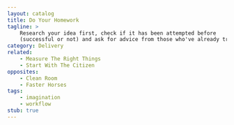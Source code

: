 ```yaml
---
layout: catalog
title: Do Your Homework
tagline: >
    Research your idea first, check if it has been attempted before
    (successful or not) and ask for advice from those who've already tried.
category: Delivery
related:
    - Measure The Right Things
    - Start With The Citizen
opposites:
    - Clean Room
    - Faster Horses
tags:
    - imagination
    - workflow
stub: true
---
```

